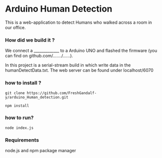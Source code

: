 # Arduino Human Detection

 This is a web-application to detect Humans who walked across a room in our office. 

### How did we build it ? 

We connect a _____________ to a Arduino UNO and flashed the firmware (you can find on github.com/......./......).

In this project is a serial-stream build in which write data in the humanDetectData.txt.
The web server can be found under localhost/6070

### how to install ? 

```
git clone https://github.com/FreshGandalf-y/arduino_Human_detection.git 

npm install 
```

### how to run? 

```
node index.js 
```

### Requirements

node.js and npm package manager
